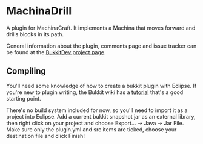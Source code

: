 MachinaDrill
============

A plugin for MachinaCraft. It implements a Machina that moves forward and drills
blocks in its path. 

General information about the plugin, comments page and issue tracker can be
found at the [BukkitDev project page][project].

[project]: http://dev.bukkit.org/server-mods/machinacraft

Compiling
---------

You'll need some knowledge of how to create a bukkit plugin with Eclipse.
If you're new to plugin writing, the Bukkit wiki has a [tutorial][] that's a
good starting point.

[tutorial]: http://wiki.bukkit.org/Plugin_Tutorial

There's no build system included for now, so you'll need to import it as a
project into Eclipse. Add a current bukkit snapshot jar as an external library,
then right click on your project and choose Export... -> Java -> Jar File.
Make sure only the plugin.yml and src items are ticked, choose your destination
file and click Finish!
